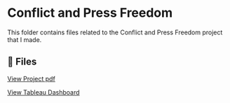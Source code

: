 #  Conflict and Press Freedom
This folder contains files related to the Conflict and Press Freedom project that I made.

## 📄 Files
[View Project pdf](./conflict-project.pdf)

[View Tableau Dashboard](https://public.tableau.com/app/profile/tanay.tambat/viz/ConflictAnalysis_17482150890240/Dashboard2?publish=yes)

